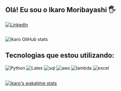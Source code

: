 ## Olá! Eu sou o Ikaro Moribayashi 🖐️

[![Linkedln](https://img.shields.io/badge/LinkedIn-0A66C2.svg?style=for-the-badge&logo=LinkedIn&logoColor=white)](https://www.linkedin.com/in/ikarom/)

##

![Ikaro GitHub stats](https://github-readme-stats.vercel.app/api?username=ikaromm&show_icons=true&theme=dracula&count_private=true)

## Tecnologias que estou utilizando:

<div style="display: inline_block">
  <img align="center" alt="Python" src="https://img.shields.io/badge/Python-14354C?style=for-the-badge&logo=python&logoColor=white" />
  <img align="center" alt="Latex" src="https://img.shields.io/badge/LaTeX-008080.svg?style=for-the-badge&logo=LaTeX&logoColor=white" />
  <img align="center" alt="sql" src="https://img.shields.io/badge/MySQL-4479A1.svg?style=for-the-badge&logo=MySQL&logoColor=white" />
  <img align="center" alt="aws" src="https://img.shields.io/badge/Amazon%20AWS-232F3E.svg?style=for-the-badge&logo=Amazon-AWS&logoColor=white" />
  <img align="center" alt="lambda" src="https://img.shields.io/badge/AWS%20Lambda-FF9900.svg?style=for-the-badge&logo=AWS-Lambda&logoColor=white" />
  <img align="center" alt="excel" src="https://img.shields.io/badge/Microsoft%20Excel-217346.svg?style=for-the-badge&logo=Microsoft-Excel&logoColor=white" />
</div><br/>

[![ikaro's wakatime stats](https://github-readme-stats.vercel.app/api/wakatime?username=ikaromm)](https://github.com/anuraghazra/github-readme-stats)
